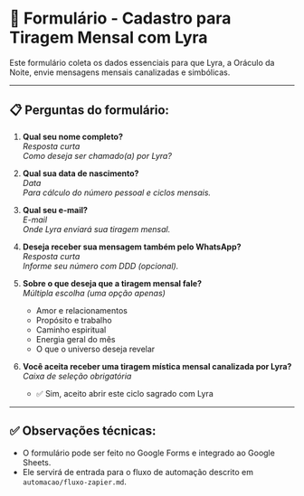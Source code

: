 # 📝 Formulário - Cadastro para Tiragem Mensal com Lyra

Este formulário coleta os dados essenciais para que Lyra, a Oráculo da Noite, envie mensagens mensais canalizadas e simbólicas.

---

## 📋 Perguntas do formulário:

1. **Qual seu nome completo?**  
   *Resposta curta*  
   _Como deseja ser chamado(a) por Lyra?_

2. **Qual sua data de nascimento?**  
   *Data*  
   _Para cálculo do número pessoal e ciclos mensais._

3. **Qual seu e-mail?**  
   *E-mail*  
   _Onde Lyra enviará sua tiragem mensal._

4. **Deseja receber sua mensagem também pelo WhatsApp?**  
   *Resposta curta*  
   _Informe seu número com DDD (opcional)._

5. **Sobre o que deseja que a tiragem mensal fale?**  
   *Múltipla escolha (uma opção apenas)*  
   - Amor e relacionamentos  
   - Propósito e trabalho  
   - Caminho espiritual  
   - Energia geral do mês  
   - O que o universo deseja revelar

6. **Você aceita receber uma tiragem mística mensal canalizada por Lyra?**  
   *Caixa de seleção obrigatória*  
   - ✅ Sim, aceito abrir este ciclo sagrado com Lyra

---

## ✅ Observações técnicas:
- O formulário pode ser feito no Google Forms e integrado ao Google Sheets.
- Ele servirá de entrada para o fluxo de automação descrito em `automacao/fluxo-zapier.md`.
